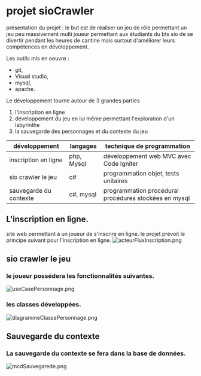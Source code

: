 # projet sioCrawler

présentation du projet : le but est de réaliser un jeu de rôle permettant un jeu peu massivement multi joueur
permettant aux étudiants  du bts sio de se divertir pendant les heures de cantine mais surtout d'améliorer leurs compétences en développement.

Les outils mis en oeuvre :
* git,
* Visual studio,
* mysql, 
* apache.

Le développement tourne autour de 3 grandes parties
1. l'inscription en ligne
2. développement du jeu en lui même permettant l'exploration d'un labyrinthe
3. la sauvegarde des personnages et du contexte du jeu


| développement          | langages   | technique de programmation                            | 
|------------------------|------------|-------------------------------------------------------| 
| inscription en ligne   | php, Mysql | développement web MVC avec Code Igniter               |
| sio crawler le jeu     | c#         | programmation objet, tests unitaires                  |
| sauvegarde du contexte | c#, mysql  | programmation procédural procédures stockées en mysql |


## L'inscription en ligne.
site web permettant à un joueur de s'inscrire en ligne.
le projet prévoit le principe suivant pour l'inscription en ligne.
![acteurFluxInscription.png](https://github.com/EnzoZuniga/Programmation-Orient-Objet/Jeux/images/acteurFluxInscription.PNG)

## sio crawler le jeu
### le joueur possédera les fonctionnalités suivantes.
![useCasePersonnage.png](https://github.com/EnzoZuniga/Programmation-Orient-Objet/Jeux/images/useCasePersonnage.PNG)

### les classes développées.
![diagrammeClassePersonnage.png](https://github.com/EnzoZuniga/Programmation-Orient-Objet/Jeux/images/diagrammeClassePersonnage.PNG)

## Sauvegarde du contexte 
### La sauvegarde du contexte se fera dans la base de données.
![mcdSauvegarede.png](https://github.com/EnzoZuniga/Programmation-Orient-Objet/Jeux/images/mcdSauvegarde.PNG)
